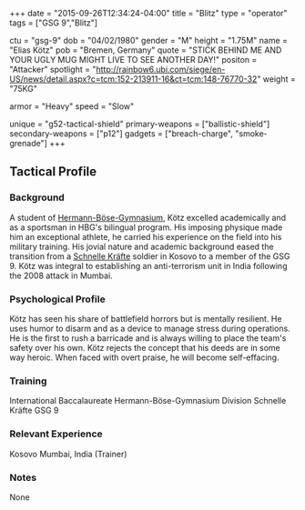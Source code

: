 +++
date = "2015-09-26T12:34:24-04:00"
title = "Blitz"
type = "operator"
tags = ["GSG 9","Blitz"]

ctu = "gsg-9"
dob = "04/02/1980"
gender = "M"
height = "1.75M"
name = "Elias Kötz"
pob = "Bremen, Germany"
quote = "STICK BEHIND ME AND YOUR UGLY MUG MIGHT LIVE TO SEE ANOTHER DAY!"
positon = "Attacker"
spotlight = "http://rainbow6.ubi.com/siege/en-US/news/detail.aspx?c=tcm:152-213911-16&ct=tcm:148-76770-32"
weight = "75KG"

armor = "Heavy"
speed = "Slow"

unique = "g52-tactical-shield"
primary-weapons = ["ballistic-shield"]
secondary-weapons = ["p12"]
gadgets = ["breach-charge", "smoke-grenade"]
+++

## Tactical Profile

### Background
A student of [Hermann-Böse-Gymnasium](http://www.hbg.schule.bremen.de/), Kötz excelled academically
and as a sportsman in HBG's bilingual program. His imposing physique made him an exceptional athlete,
he carried his experience on the field into his military training. His jovial nature and academic
background eased the transition from a [Schnelle Kräfte](http://www.deutschesheer.de/portal/a/heer/!ut/p/c4/04_SB8K8xLLM9MSSzPy8xBz9CP3I5EyrpHK9jNTUIr2UzNS84pLiEr2U4mz9gmxHRQC5SF74/) soldier in Kosovo to a member of the GSG 9. Kötz was integral to establishing an anti-terrorism unit in India following the 2008 attack in Mumbai.

### Psychological Profile

Kötz has seen his share of battlefield horrors but is mentally resilient. He uses humor to disarm and
as a device to manage stress during operations. He is the first to rush a barricade and is always willing
to place the team's safety over his own. Kötz rejects the concept that his deeds are in some way heroic.
When faced with overt praise, he will become self-effacing.

### Training

International Baccalaureate Hermann-Böse-Gymnasium
Division Schnelle Kräfte
GSG 9

### Relevant Experience

Kosovo
Mumbai, India (Trainer)

### Notes

None
